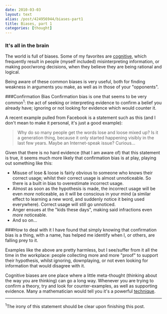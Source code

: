 ```yaml
---
date: 2010-03-03
layout: text
alias: /post/424956944/biases-part1
title: Biases, part 1
categories: [thought]
---
```


### It's all in the brain
The world is full of biases. Some of my favorites are [cognitive](http://en.wikipedia.org/wiki/List_of_cognitive_biases), which frequently result in people (myself included) misinterpreting information, or making poor/wrong decisions, when they believe they are being rational and logical.

Being aware of these common biases is very useful, both for finding weakness in arguments you make, as well as in those of your "opponents".

###Confirmation Bias
Confirmation bias is one that seems to be very common<sup>1</sup>: the act of seeking or interpreting evidence to confirm a belief you already have; ignoring or not looking for evidence which would counter it. 

A recent example pulled from Facebook is a statement such as this (and I don't mean to make it personal, it's just a good example):

>Why do so many people get the words lose and loose mixed up? Is it a generation thing, because it only started happening visibly in the last few years. Maybe an Internet-speak issue? Curious...

Given that there is no hard evidence (that I am aware of) that this statement is true, it seems much more likely that confirmation bias is at play, playing out something like this:

* Misuse of lose <span class="amp">&</span> loose is fairly obvious to someone who knows their correct usage; whilst their correct usage is almost unnoticeable. So there is a built in bias to overestimate incorrect usage.
* Almost as soon as the hypothesis is made, the incorrect usage will be even *more* noticeable, as it will be conscious in your mind (a similar effect to learning a new word, and suddenly notice it being used everywhere). Correct usage will still go unnoticed.
* Anger ensues at the "kids these days", making said infractions even *more* noticeable.
* And so on...

###How to deal with it
I have found that simply knowing that confirmation bias is a thing, with a name, has helped me identify when I, or others, are falling prey to it. 

Examples like the above are pretty harmless, but I see/suffer from it all the time in the workplace: people collecting more and more "proof" to support their hypothesis, whilst ignoring, downplaying, or not even looking for information that would disagree with it.

Cognitive biases are one place where a little meta-thought (thinking about the way you are thinking) can go a long way. Whenever you are trying to confirm a theory, try and look for counter-examples, as well as supporting evidence. Many a mathematician would tell you it's a powerful [technique](http://en.wikipedia.org/wiki/Proof_by_contradiction).

---
<sup>1</sup>The irony of this statement should be clear upon finishing this post.
